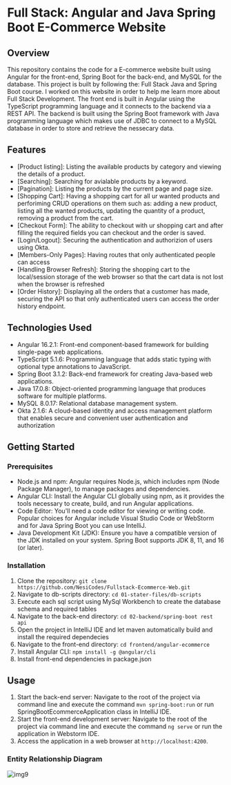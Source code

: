 # Full Stack: Angular and Java Spring Boot E-Commerce Website

## Overview

This repository contains the code for a E-commerce website built using Angular for the front-end, Spring Boot for the back-end, and MySQL for the database. This project is built by following the: Full Stack Java and Spring Boot course. I worked on this website in order to help me learn more about Full Stack Development. The front end is built in Angular using the TypeScript programming language and it connects to the backend via a REST API. The backend is built using the Spring Boot framework with Java programming language which makes use of JDBC to connect to a MySQL database in order to store and retrieve the nessecary data.

## Features

- [Product listing]: Listing the available products by category and viewing the details of a product.
- [Searching]: Searching for avialable products by a keyword.
- [Pagination]: Listing the products by the current page and page size.
- [Shopping Cart]: Having a shopping cart for all ur wanted products and perforiming CRUD operations on them such as: adding a new product, listing all the wanted products, updating the quantity of a product, removing a product from the cart.
- [Checkout Form]: The ability to checkout with ur shopping cart and after filling the required fields you can checkout and the order is saved.
- [Login/Logout]: Securing the authentication and authorizion of users using Okta.
- [Members-Only Pages]: Having routes that only authenticated people can access
- [Handling Browser Refresh]: Storing the shopping cart to the local/session storage of the web browser so that the cart data is not lost when the browser is refreshed
- [Order History]: Displaying all the orders that a customer has made, securing the API so that only authenticated users can access the order history endpoint.

## Technologies Used

- Angular 16.2.1: Front-end component-based framework for building single-page web applications.
- TypeScript 5.1.6: Programming language that adds static typing with optional type annotations to JavaScript.
- Spring Boot 3.1.2: Back-end framework for creating Java-based web applications.
- Java 17.0.8: Object-oriented programming language that produces software for multiple platforms.
- MySQL 8.0.17: Relational database management system.
- Okta 2.1.6: A cloud-based identity and access management platform that enables secure and convenient user authentication and authorization

## Getting Started

### Prerequisites

- Node.js and npm: Angular requires Node.js, which includes npm (Node Package Manager), to manage packages and dependencies.
- Angular CLI: Install the Angular CLI globally using npm, as it provides the tools necessary to create, build, and run Angular applications.
- Code Editor: You'll need a code editor for viewing or writing code. Popular choices for Angular include Visual Studio Code or WebStorm and for Java Spring Boot you can use IntelliJ.
- Java Development Kit (JDK): Ensure you have a compatible version of the JDK installed on your system. Spring Boot supports JDK 8, 11, and 16 (or later).

### Installation

1. Clone the repository: `git clone https://github.com/NesiCodes/Fullstack-Ecommerce-Web.git`
2. Navigate to db-scripts directory: `cd 01-stater-files/db-scripts`
3. Execute each sql script using MySql Workbench to create the database schema and required tables
4. Navigate to the back-end directory: `cd 02-backend/spring-boot rest api`
5. Open the project in IntelliJ IDE and let maven automatically build and install the required dependecies
6. Navigate to the front-end directory: `cd frontend/angular-ecommerce`
7. Install Angular CLI: `npm install -g @angular/cli`
8. Install front-end dependencies in package.json

## Usage

1. Start the back-end server: Navigate to the root of the project via command line and execute the command `mvn spring-boot:run` or run SpringBootEcommerceApplication class in IntelliJ IDE.
2. Start the front-end development server: Navigate to the root of the project via command line and execute the command `ng serve` or run the application in Webstorm IDE.
3. Access the application in a web browser at `http://localhost:4200`.

### Entity Relationship Diagram


![img9](https://github.com/NesiCodes/Fullstack-Ecommerce-Web/assets/89842810/5c3fc1da-45ce-4ae2-a155-f654f91fca9a)
